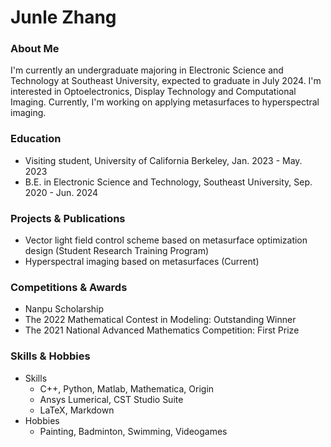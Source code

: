 # Junle Zhang


### About Me

I'm currently an undergraduate majoring in Electronic Science and Technology at Southeast University, expected to graduate in July 2024. I'm interested in Optoelectronics, Display Technology and Computational Imaging. Currently, I'm working on applying metasurfaces to hyperspectral imaging.


### Education

- Visiting student, University of California Berkeley, Jan. 2023 - May. 2023
- B.E. in Electronic Science and Technology, Southeast University, Sep. 2020 - Jun. 2024


### Projects & Publications

-	Vector light field control scheme based on metasurface optimization design (Student Research Training Program)
-	Hyperspectral imaging based on metasurfaces (Current)


### Competitions & Awards

- Nanpu Scholarship
- The 2022 Mathematical Contest in Modeling: Outstanding Winner
-	The 2021 National Advanced Mathematics Competition: First Prize


### Skills & Hobbies

- Skills
  - C++, Python, Matlab, Mathematica, Origin
  - Ansys Lumerical, CST Studio Suite
  - LaTeX, Markdown
- Hobbies
  - Painting, Badminton, Swimming, Videogames
